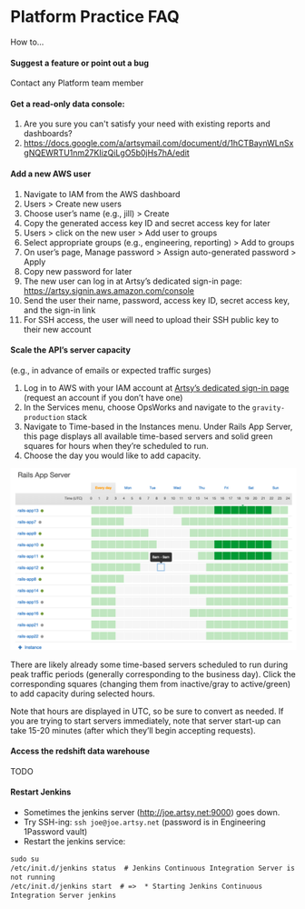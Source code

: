 # Platform Practice FAQ

How to...

#### Suggest a feature or point out a bug
Contact any Platform team member

#### Get a read-only data console:
1. Are you sure you can't satisfy your need with existing reports and dashboards?
2. https://docs.google.com/a/artsymail.com/document/d/1hCTBaynWLnSxgNQEWRTU1nm27KIizQiLgO5b0jHs7hA/edit

#### Add a new AWS user
1. Navigate to IAM from the AWS dashboard
2. Users > Create new users
3. Choose user’s name (e.g., jill) > Create
4. Copy the generated access key ID and secret access key for later
5. Users > click on the new user > Add user to groups
6. Select appropriate groups (e.g., engineering, reporting) > Add to groups
7. On user’s page, Manage password > Assign auto-generated password > Apply
8. Copy new password for later
9. The new user can log in at Artsy’s dedicated sign-in page: https://artsy.signin.aws.amazon.com/console
10. Send the user their name, password, access key ID, secret access key, and the sign-in link
11. For SSH access, the user will need to upload their SSH public key to their new account

#### Scale the API’s server capacity
(e.g., in advance of emails or expected traffic surges)

1. Log in to AWS with your IAM account at [Artsy’s dedicated sign-in page](https://artsy.signin.aws.amazon.com/console) (request an account if you don’t have one)
2. In the Services menu, choose OpsWorks and navigate to the `gravity-production` stack
3. Navigate to Time-based in the Instances menu. Under Rails App Server, this page displays all available time-based servers and solid green squares for hours when they’re scheduled to run.
4. Choose the day you would like to add capacity.

![adding instances UI](../images/platform_adding_instances.png)

There are likely already some time-based servers scheduled to run during peak traffic periods (generally corresponding to the business day). Click the corresponding squares (changing them from inactive/gray to active/green) to add capacity during selected hours.

Note that hours are displayed in UTC, so be sure to convert as needed.
If you are trying to start servers immediately, note that server start-up can take 15-20 minutes (after which they’ll begin accepting requests).

#### Access the redshift data warehouse
TODO

#### Restart Jenkins
* Sometimes the jenkins server (http://joe.artsy.net:9000) goes down.
* Try SSH-ing: `ssh joe@joe.artsy.net` (password is in Engineering 1Password vault)
* Restart the jenkins service:
```
sudo su
/etc/init.d/jenkins status  # Jenkins Continuous Integration Server is not running
/etc/init.d/jenkins start  # =>  * Starting Jenkins Continuous Integration Server jenkins
```

